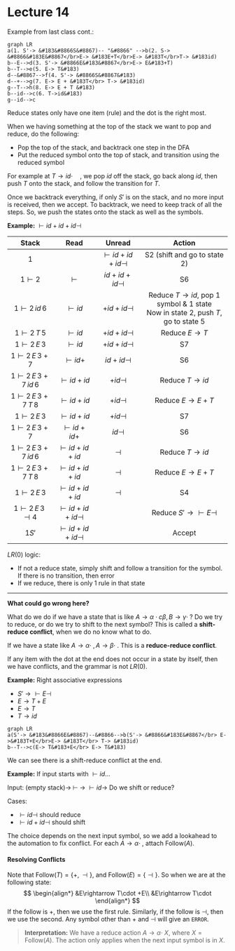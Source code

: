 # Lecture 14

Example from last class cont.:

```mermaid
graph LR
a(1. S'-> &#183&#8866S&#8867)-- "&#8866" -->b(2. S-> &#8866&#183E&#8867</br>E-> &#183E+T</br>E-> &#183T</br>T-> &#183id)
b--E-->d(3. S'-> &#8866E&#183&#8867</br>E-> E&#183+T)
b--T-->e(5. E-> T&#183)
d--&#8867-->f(4. S'-> &#8866S&#8867&#183)
d--+-->g(7. E-> E + &#183T</br> T-> &#183id)
g--T-->h(8. E-> E + T &#183)
b--id-->c(6. T->id&#183)
g--id-->c
```

Reduce states only have one item (rule) and the dot is the right most.

When we having something at the top of the stack we want to pop and reduce, do the following:

* Pop the top of the stack, and backtrack one step in the DFA
* Put the reduced symbol onto the top of stack, and transition using the reduced symbol

For example at $T\rightarrow id\cdot\quad$, we pop $id$ off the stack, go back along $id$, then push $T$ onto the stack, and follow the transition for $T$.

Once we backtrack everything, if only $S'$ is on the stack, and no more input is received, then we accept. To backtrack, we need to keep track of all the steps. So, we push the states onto the stack as well as the symbols.

**Example:** $\vdash id+id+id\dashv$

|         **Stack**          |           Read            |         Unread          |                            Action                            |
| :------------------------: | :-----------------------: | :---------------------: | :----------------------------------------------------------: |
|             1              |                           | $\vdash id+id+id\dashv$ |                 S2 (shift and go to state 2)                 |
|        $1\vdash 2$         |         $\vdash$          |    $id+id+id\dashv$     |                              S6                              |
|    $1\vdash 2\, id\,6$     |        $\vdash id$        |     $+id+id\dashv$      | Reduce $T\rightarrow id$, pop 1 symbol & 1 state<br />Now in state 2, push $T$, go to state 5 |
|     $1\vdash 2\, T\,5$     |        $\vdash id$        |     $+id+id\dashv$      |                   Reduce $E\rightarrow T$                    |
|     $1\vdash 2\,E\,3$      |        $\vdash id$        |     $+id+id\dashv$      |                              S7                              |
|    $1\vdash 2\,E\,3+7$     |       $\vdash id +$       |      $id+id\dashv$      |                              S6                              |
| $1\vdash 2\,E\,3+7\,id\,6$ |     $\vdash id + id$      |       $+id\dashv$       |                   Reduce $T\rightarrow id$                   |
| $1\vdash 2\,E\,3+7\,T\,8$  |     $\vdash id + id$      |       $+id\dashv$       |                 Reduce $E\rightarrow E + T$                  |
|     $1\vdash 2\,E\,3$      |     $\vdash id + id$      |       $+id\dashv$       |                              S7                              |
|    $1\vdash 2\,E\,3+7$     |     $\vdash id + id+$     |       $id \dashv$       |                              S6                              |
| $1\vdash 2\,E\,3+7\,id\,6$ |    $\vdash id + id+id$    |        $\dashv$         |                   Reduce $T\rightarrow id$                   |
| $1\vdash 2\,E\,3+7\,T\,8$  |    $\vdash id + id+id$    |        $\dashv$         |                  Reduce $E\rightarrow E+T$                   |
|     $1\vdash 2\,E\,3$      |    $\vdash id + id+id$    |        $\dashv$         |                              S4                              |
|  $1\vdash 2\,E\,3\dashv4$  | $\vdash id + id+id\dashv$ |                         |            Reduce $S'\rightarrow \vdash E\dashv$             |
|           $1S'$            | $\vdash id + id+id\dashv$ |                         |                            Accept                            |

$LR(0)$ logic:

* If not a reduce state, simply shift and follow a transition for the symbol. If there is no transition, then error
* If we reduce, there is only 1 rule in that state

---

**What could go wrong here?**

What do we do if we have a state that is like $A\rightarrow \alpha \cdot c\beta, B\rightarrow \gamma\cdot\;$? Do we try to reduce, or do we try to shift to the next symbol? This is called a **shift-reduce conflict**, when we do no know what to do.

If we have a state like $A\rightarrow \alpha\cdot\;, A\rightarrow \beta\cdot\;$. This is a **reduce-reduce conflict**.

If any item with the dot at the end does not occur in a state by itself, then we have conflicts, and the grammar is not $LR(0)$.

**Example:** Right associative expressions

* $S'\rightarrow\vdash E \dashv$
* $E\rightarrow T+E$
* $E\rightarrow T$
* $T \rightarrow id$

```mermaid
graph LR
a(S'-> &#183&#8866E&#8867)--&#8866-->b(S'-> &#8866&#183E&#8867</br> E->&#183T+E</br>E-> &#183T</br> T-> &#183id)
b--T-->c(E-> T&#183+E</br> E-> T&#183)
```

We can see there is a shift-reduce conflict at the end.

**Example:** If input starts with $\vdash id \dots$

Input: (empty stack)$\rightarrow \;\vdash \;\rightarrow \;\vdash id\rightarrow$ Do we shift or reduce?

Cases:

* $\vdash id \dashv$ should reduce
* $\vdash id + id \dashv$ should shift

The choice depends on the next input symbol, so we add a lookahead to the automation to fix conflict. For each $A\rightarrow \alpha\cdot\;$, attach $\text{Follow}(A)$.

#### Resolving Conflicts

Note that $\text{Follow}(T)=\{+,\dashv\}$, and $\text{Follow}(E)=\{\dashv\}$. So when we are at the following state:
$$
\begin{align*}
&E\rightarrow T\cdot +E\\
&E\rightarrow T\cdot
\end{align*}
$$
If the follow is $+$, then we use the first rule. Similarly, if the follow is $\dashv$, then we use the second. Any symbol other than $+$ and $\dashv$ will give an `ERROR`.

> **Interpretation:** We have a reduce action $A\rightarrow \alpha\cdot\;X$, where $X=\text{Follow}(A)$. The action only applies when the next input symbol is in $X$. 